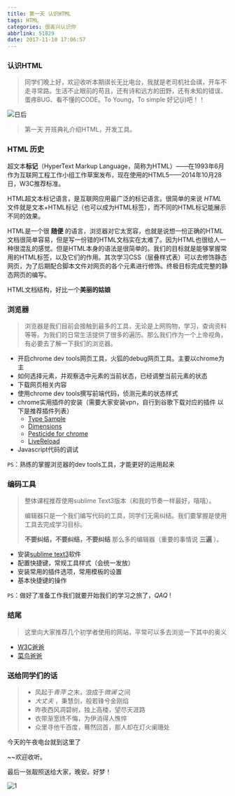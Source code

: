 ```yaml
---
title: 第一天 认识HTML
tags: HTML
categories: 很高兴认识你
abbrlink: 51829
date: 2017-11-10 17:06:57
---
```


### 认识HTML

> 同学们晚上好，欢迎收听本期祺长无比电台，我就是老司机社会祺，开车不走寻常路。生活不止眼前的苟且，还有诗和远方的田野，还有未知的错误、蛋疼BUG、看不懂的CODE。To Young，To simple   好记(jì)吧！！



![日后](/img/日后.jpg)



> 第一天 开班典礼介绍HTML，开发工具。





### HTML 历史

超文本**标记**（HyperText Markup Language，简称为HTML）——在1993年6月作为互联网工程工作小组工作草案发布，现在使用的HTML5——2014年10月28日，W3C推荐标准。

HTML超文本标记语言，是互联网应用最广泛的标记语言。很简单的来说 $HTML$ 文件就是文本+HTML标记（也可以成为HTML标签），而不同的HTML标记能展示不同的效果。

HTML是一个很 **随便** 的语言，浏览器对它太宽容，也就是说想一份正确的HTML文档很简单容易，但是写一份错的HTML文档实在太难了。因为HTML也很给人一种很混乱的感觉。但是HTML本身的语法是很简单的。我们的目标就是能够掌握常用的HTML标签，以及它们的作用。其次学习CSS（层叠样式表）可以去修饰静态网页，为了后期配合脚本文件对网页的各个元素进行修饰。终极目标完成完整的静态网页的编写。

HTML文档结构，好比一个**美丽的姑娘**





### 浏览器

> 浏览器是我们目前会接触到最多的工具，无论是上网购物，学习，查询资料等等。为我们的日常生活提供了很多的遍历。那么我们作为一个上帝视角，有必要去了解一下我们的浏览器。

- 开启chrome dev tools网页工具，火狐的debug网页工具。主要以chrome为主
- 如何选择元素，并观察选中元素的当前状态，已经调整当前元素的状态
- 下载网页相关内容
- 使用chrome dev tools撰写前端代码，侦测元素的状态样式
- chrome实用插件的安装（需要大家安装vpn，自行到谷歌下载对应的插件 以下是推荐插件列表）
  - [Type Sample](https://chrome.google.com/webstore/detail/type-sample/jobccjjaffckfoggljonehppmldgmkmh?hl=zh-TW)
  - [Dimensions](https://chrome.google.com/webstore/detail/dimensions/baocaagndhipibgklemoalmkljaimfdj?hl=zh-TW)
  - [Pesticide for chrome](https://chrome.google.com/webstore/detail/pesticide-for-chrome/bblbgcheenepgnnajgfpiicnbbdmmooh?hl=zh-TW)
  - [LiveReload](https://chrome.google.com/webstore/detail/livereload/jnihajbhpnppcggbcgedagnkighmdlei?utm_source=chrome-ntp-icon)
- Javascript代码的调试

`PS`：熟练的掌握浏览器的dev tools工具，才能更好的运用起来





### 编码工具

> 整体课程推荐使用sublime Text3版本（和我的节奏一样最好，嘻嘻）。
>
> 编辑器只是一个我们编写代码的工具，同学们无需纠结。我们要掌握是使用工具去完成学习目标。
>
> **不要纠结，不要纠结，不要纠结** 那么多的编辑器（重要的事情说 **三遍** ）。

- 安装[sublime text3]()软件
- 配置快捷键，常规工具样式（会统一发放）
- 安装常用的插件选项，常用模板的设置
- 基本快捷键的操作

`PS`：做好了准备工作我们就要开始我们的学习之旅了，*QAQ* !





### 结尾

> 这里向大家推荐几个初学者使用的网站，平常可以多去浏览一下其中的奥义

* [W3C爸爸](http://www.w3school.com.cn/h.asp)
* [菜鸟爸爸](http://www.runoob.com/)





### 送给同学们的话

> - 风起于*青萍* 之末，浪成于*微澜* 之间
> - *大丈夫* ，秉慧剑，般若锋兮金刚焰
> - 昨夜西风凋碧树，独上高楼，望尽天涯路
> - 衣带渐宽终不悔，为伊消得人憔悴
> - 众里寻他千百度，蓦然回首，那人却在灯火阑珊处

今天的午夜电台就到这里了

~~欢迎收听。

最后一张靓照送给大家，晚安。好梦！

![1](\img\1.png)